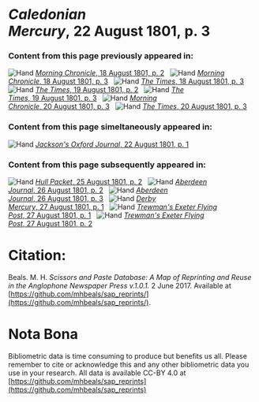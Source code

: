 # *Caledonian Mercury*, 22 August 1801, p. 3  
  
### Content from this page previously appeared in:  
![Hand](http://scissorsandpaste.net/wp-content/uploads/2017/06/smallhandpointer.png) [*Morning Chronicle*, 18 August 1801, p. 2](https://mhbeals.github.io/sap_html/Morning-Chronicle/Morning-Chronicle-18-August-1801-p-2)  
![Hand](http://scissorsandpaste.net/wp-content/uploads/2017/06/smallhandpointer.png) [*Morning Chronicle*, 18 August 1801, p. 3](https://mhbeals.github.io/sap_html/Morning-Chronicle/Morning-Chronicle-18-August-1801-p-3)  
![Hand](http://scissorsandpaste.net/wp-content/uploads/2017/06/smallhandpointer.png) [*The Times*, 18 August 1801, p. 3](https://mhbeals.github.io/sap_html/The-Times/The-Times-18-August-1801-p-3)  
![Hand](http://scissorsandpaste.net/wp-content/uploads/2017/06/smallhandpointer.png) [*The Times*, 19 August 1801, p. 2](https://mhbeals.github.io/sap_html/The-Times/The-Times-19-August-1801-p-2)  
![Hand](http://scissorsandpaste.net/wp-content/uploads/2017/06/smallhandpointer.png) [*The Times*, 19 August 1801, p. 3](https://mhbeals.github.io/sap_html/The-Times/The-Times-19-August-1801-p-3)  
![Hand](http://scissorsandpaste.net/wp-content/uploads/2017/06/smallhandpointer.png) [*Morning Chronicle*, 20 August 1801, p. 3](https://mhbeals.github.io/sap_html/Morning-Chronicle/Morning-Chronicle-20-August-1801-p-3)  
![Hand](http://scissorsandpaste.net/wp-content/uploads/2017/06/smallhandpointer.png) [*The Times*, 20 August 1801, p. 3](https://mhbeals.github.io/sap_html/The-Times/The-Times-20-August-1801-p-3)  
  
### Content from this page simeltaneously appeared in:  
![Hand](http://scissorsandpaste.net/wp-content/uploads/2017/06/smallhandpointer.png) [*Jackson's Oxford Journal*, 22 August 1801, p. 1](https://mhbeals.github.io/sap_html/Jackson's-Oxford-Journal/Jackson's-Oxford-Journal-22-August-1801-p-1)  
  
### Content from this page subsequently appeared in:  
![Hand](http://scissorsandpaste.net/wp-content/uploads/2017/06/smallhandpointer.png) [*Hull Packet*, 25 August 1801, p. 2](https://mhbeals.github.io/sap_html/Hull-Packet/Hull-Packet-25-August-1801-p-2)  
![Hand](http://scissorsandpaste.net/wp-content/uploads/2017/06/smallhandpointer.png) [*Aberdeen Journal*, 26 August 1801, p. 2](https://mhbeals.github.io/sap_html/Aberdeen-Journal/Aberdeen-Journal-26-August-1801-p-2)  
![Hand](http://scissorsandpaste.net/wp-content/uploads/2017/06/smallhandpointer.png) [*Aberdeen Journal*, 26 August 1801, p. 3](https://mhbeals.github.io/sap_html/Aberdeen-Journal/Aberdeen-Journal-26-August-1801-p-3)  
![Hand](http://scissorsandpaste.net/wp-content/uploads/2017/06/smallhandpointer.png) [*Derby Mercury*, 27 August 1801, p. 1](https://mhbeals.github.io/sap_html/Derby-Mercury/Derby-Mercury-27-August-1801-p-1)  
![Hand](http://scissorsandpaste.net/wp-content/uploads/2017/06/smallhandpointer.png) [*Trewman's Exeter Flying Post*, 27 August 1801, p. 1](https://mhbeals.github.io/sap_html/Trewman's-Exeter-Flying-Post/Trewman's-Exeter-Flying-Post-27-August-1801-p-1)  
![Hand](http://scissorsandpaste.net/wp-content/uploads/2017/06/smallhandpointer.png) [*Trewman's Exeter Flying Post*, 27 August 1801, p. 2](https://mhbeals.github.io/sap_html/Trewman's-Exeter-Flying-Post/Trewman's-Exeter-Flying-Post-27-August-1801-p-2)  


# Citation: 

Beals. M. H. *Scissors and Paste Database: A Map of Reprinting and Reuse in the Anglophone Newspaper Press v.1.0.1.* 2 June 2017. Available at [https://github.com/mhbeals/sap_reprints/](https://github.com/mhbeals/sap_reprints/). 

# Nota Bona

Bibliometric data is time consuming to produce but benefits us all. Please remember to cite or acknowledge this and any other bibliometric data you use in your research. All data is available CC-BY 4.0 at [https://github.com/mhbeals/sap_reprints](https://github.com/mhbeals/sap_reprints)
